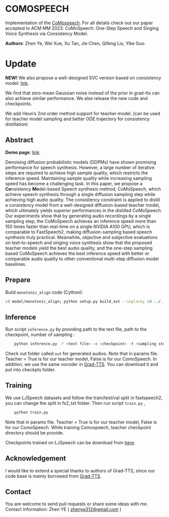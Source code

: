  

# COMOSPEECH

Implementation of the [CoMospeech](https://arxiv.org/pdf/2305.06908.pdf). For all details check out our paper accepted to ACM MM 2023: CoMoSpeech:  One-Step Speech and Singing Voice Synthesis via Consistency Model.

**Authors**: Zhen Ye, Wei Xue, Xu Tan, Jie Chen, Qifeng Liu, Yike Guo.

# Update

**NEW!** We also propose a well-designed SVC version based on consistency model: [link](https://github.com/Grace9994/CoMoSVC). 

We find that zero-mean Gaussian noise instead of the prior in grad-tts can also achieve similar performance. We alse release the new code and checkpoints.

We add   Heun’s 2nd order method support for   teacher model. (can be used for teacher model sampling and better ODE trajectory for consistency distillation)



## Abstract

**Demo page**: [link](https://comospeech.github.io/).

Denoising diffusion probabilistic models (DDPMs) have shown promising performance for speech synthesis. However, a large number of iterative steps are required to achieve high sample quality, which restricts the inference speed. Maintaining sample quality while increasing sampling speed has become a challenging task. In this paper, we propose a **Co**nsistency **Mo**del-based Speech synthesis method, CoMoSpeech, which   achieve speech synthesis through a single diffusion sampling step while achieving high audio quality. The consistency constraint is applied to distill a consistency model from a well-designed diffusion-based teacher model, which ultimately yields superior performances in the distilled CoMoSpeech. 
Our experiments show that by generating audio recordings by a single sampling step, the CoMoSpeech achieves an inference speed more than 150 times faster than real-time on a single NVIDIA A100 GPU, which is comparable to FastSpeech2, making diffusion-sampling based speech synthesis truly practical. Meanwhile, objective and subjective evaluations on text-to-speech and singing voice synthesis show that the proposed teacher models yield the best audio quality, and the one-step sampling based CoMoSpeech achieves the best inference speed with better or comparable audio quality to other conventional multi-step diffusion model baselines.

## Prepare

Build `monotonic_align` code (Cython):

```bash
cd model/monotonic_align; python setup.py build_ext --inplace; cd ../..
```

 

## Inference

Run script `inference.py` by providing path to the text file, path to the  checkpoint, number of sampling :
```bash
    python inference.py -f <text file> -c <checkpoint> -t <sampling steps> 
```
Check out folder called `out` for generated audios. Note that in params file. Teacher = True is for our teacher model, False is for our ComoSpeech. In addition, we use the same vocoder in [Grad-TTS](https://github.com/huawei-noah/Speech-Backbones/blob/main/Grad-TTS/). You can download it and put into checkpts folder.

 
## Training

We use LJSpeech datasets and follow the train/test/val split in fastspeech2, you can change the split in fs2_txt folder. Then run script `train.py` ,
```bash
    python train.py 
```
Note that in params file. Teacher = True is for our teacher model, False is for our ComoSpeech. While training Comospeech, teacher checkpoint directory should be provide.

Checkpoints trained on LJSpeech can be download from [here](https://drive.google.com/drive/folders/1rkbzl9NzS_fKtMubQ7FgSdgt7v8ZuYGk?usp=sharing).

## Acknowledgement
I would like to extend a special thanks to authors of Grad-TTS, since our code base is mainly borrowed from  [Grad-TTS](https://github.com/huawei-noah/Speech-Backbones/blob/main/Grad-TTS/).

## Contact
You are welcome to send pull requests or share some ideas with me. Contact information: Zhen YE ( zhenye312@gmail.com )


